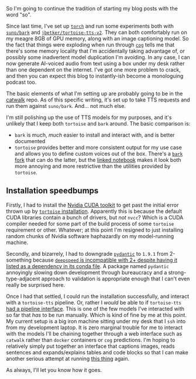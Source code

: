So I'm going to continue the tradition of starting my blog posts with the word "so".

Since last time, I've set up [`torch`](https://pytorch.org/) and run some experiments both with [`suno/bark`](https://huggingface.co/suno/bark) and [`jbetker/tortoise-tts-v2`](https://huggingface.co/jbetker/tortoise-tts-v2). They can both comfortably run on my meagre 8GB of GPU memory, along with an image captioning model. So the fact that things were exploding when run through [`cog`](https://github.com/replicate/cog) tells me that there's some memory locality that I'm accidentally taking advantage of, or possibly some inadvertent model duplication I'm avoiding. In any case, I can now generate AI-voiced audio from text using a box under my desk rather than one dependent on the internet. I've got one more problem to crack, and then you can expect this blog to instantly-ish become a monologuing podcast too.

The basic elements of what I'm setting up are probably going to be in the [catwalk](https://github.com/inaimathi/catwalk) repo. As of this specific writing, it's set up to take TTS requests and run them against `suno/bark`. And... not much else.

I'm still polishing up the use of TTS models for my purposes, and it's unlikely that I keep both `tortoise` and `bark` around. The basic comparison is:

- `bark` is much, _much_ easier to install and interact with, and is better documented
- `tortoise` provides better and more consistent output for my use case and allows you to define custom voices out of the box. There's a [`bark` fork](https://github.com/serp-ai/bark-with-voice-clone) that can do the latter, but the [linked notebook](https://github.com/serp-ai/bark-with-voice-clone/blob/main/clone_voice.ipynb) makes it look both more annoying and more restrictive than the utilities provided by `tortoise`.

## Installation speedbumps

Firstly, I had to install the [Nvidia CUDA toolkit](https://developer.nvidia.com/cuda-downloads?target_os=Linux&target_arch=x86_64&Distribution=Ubuntu&target_version=22.04&target_type=deb_local) to get past the initial error thrown up by [`tortoise` installation](https://github.com/neonbjb/tortoise-tts). Apparently this is because the default CUDA libraries contain a bunch of drivers, but _not_ `nvcc`? Which is a CUDA compiler needed for some part of the build process of some `tortoise` requirement or other. Whatever; at this point I'm resigned to just installing random chunks of Nvidia software haphazardly on my model-running machine.

Secondly, and bizarrely, I had to downgrade [`pydantic`](https://docs.pydantic.dev/latest/) to `1.9.1` from 2-something because [`deepspeed` is incompatible with 2+ despite having it listed as a dependency in its conda file](https://github.com/microsoft/DeepSpeed/issues/3963). A package named `pydantic` annoyingly slowing down development through bureaucracy and a strong-type-adjacent approach to validation is appropriate enough that I can't even really be surprised here.

Once I had that settled, I could run the installation successfully, and interact with a `tortoise-tts` pipeline. Or, rather I _would_ be able to if `tortoise-tts` [had a pipeline interface](https://github.com/neonbjb/tortoise-tts#do_ttspy). This is one of the few models I've interacted with so far that _has_ to be run manually. Which is kind of fine by me at this point. My current setup is a big iron machine sitting under my desk that I `ssh` into from my development laptop. It is zero marginal trouble for me to interact with the models I'll be chaining together through a web interface such as `catwalk` rather than `docker` containers or `cog` predictions. I'm hoping to relatively simply put together an interface that captions images, reads sentences and expands/explains tables and code blocks so that I can make another serious attempt at running [this thing](https://github.com/inaimathi/ai-blog-reader) again.

As always, I'll let you know how it goes.
